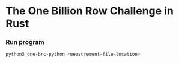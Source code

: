 
# The One Billion Row Challenge in Rust 

### Run program
```bash
python3 one-brc-python <measurement-file-location>
```
